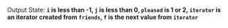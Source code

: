 Output State: **`i` is less than -1, `j` is less than 0, `pleased` is 1 or 2, `iterator` is an iterator created from `friends`, `f` is the next value from `iterator`**